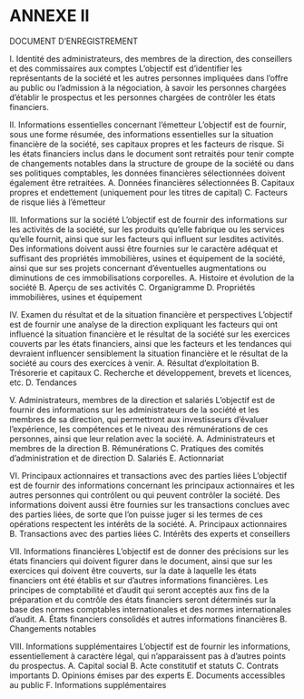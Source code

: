 # ANNEXE II

DOCUMENT D’ENREGISTREMENT

I. Identité des administrateurs, des membres de la direction, des conseillers et des commissaires aux comptes L’objectif est d’identifier les représentants de la société et les autres personnes impliquées dans l’offre au public ou l’admission à la négociation, à savoir les personnes chargées d’établir le prospectus et les personnes chargées de contrôler les états financiers.

II. Informations essentielles concernant l’émetteur L’objectif est de fournir, sous une forme résumée, des informations essentielles sur la situation financière de la société, ses capitaux propres et les facteurs de risque. Si les états financiers inclus dans le document sont retraités pour tenir compte de changements notables dans la structure de groupe de la société ou dans ses politiques comptables, les données financières sélectionnées doivent également être retraitées. A. Données financières sélectionnées B. Capitaux propres et endettement (uniquement pour les titres de capital) C. Facteurs de risque liés à l’émetteur

III. Informations sur la société L’objectif est de fournir des informations sur les activités de la société, sur les produits qu’elle fabrique ou les services qu’elle fournit, ainsi que sur les facteurs qui influent sur lesdites activités. Des informations doivent aussi être fournies sur le caractère adéquat et suffisant des propriétés immobilières, usines et équipement de la société, ainsi que sur ses projets concernant d’éventuelles augmentations ou diminutions de ces immobilisations corporelles. A. Histoire et évolution de la société B. Aperçu de ses activités C. Organigramme D. Propriétés immobilières, usines et équipement

IV. Examen du résultat et de la situation financière et perspectives L’objectif est de fournir une analyse de la direction expliquant les facteurs qui ont influencé la situation financière et le résultat de la société sur les exercices couverts par les états financiers, ainsi que les facteurs et les tendances qui devraient influencer sensiblement la situation financière et le résultat de la société au cours des exercices à venir. A. Résultat d’exploitation B. Trésorerie et capitaux C. Recherche et développement, brevets et licences, etc. D. Tendances

V. Administrateurs, membres de la direction et salariés L’objectif est de fournir des informations sur les administrateurs de la société et les membres de sa direction, qui permettront aux investisseurs d’évaluer l’expérience, les compétences et le niveau des rémunérations de ces personnes, ainsi que leur relation avec la société. A. Administrateurs et membres de la direction B. Rémunérations C. Pratiques des comités d’administration et de direction D. Salariés E. Actionnariat

VI. Principaux actionnaires et transactions avec des parties liées L’objectif est de fournir des informations concernant les principaux actionnaires et les autres personnes qui contrôlent ou qui peuvent contrôler la société. Des informations doivent aussi être fournies sur les transactions conclues avec des parties liées, de sorte que l’on puisse juger si les termes de ces opérations respectent les intérêts de la société. A. Principaux actionnaires B. Transactions avec des parties liées C. Intérêts des experts et conseillers

VII. Informations financières L’objectif est de donner des précisions sur les états financiers qui doivent figurer dans le document, ainsi que sur les exercices qui doivent être couverts, sur la date à laquelle les états financiers ont été établis et sur d’autres informations financières. Les principes de comptabilité et d’audit qui seront acceptés aux fins de la préparation et du contrôle des états financiers seront déterminés sur la base des normes comptables internationales et des normes internationales d’audit. A. États financiers consolidés et autres informations financières B. Changements notables

VIII. Informations supplémentaires L’objectif est de fournir les informations, essentiellement à caractère légal, qui n’apparaissent pas à d’autres points du prospectus. A. Capital social B. Acte constitutif et statuts C. Contrats importants D. Opinions émises par des experts E. Documents accessibles au public F. Informations supplémentaires

